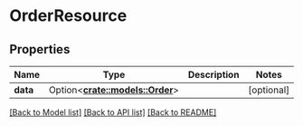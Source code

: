 # OrderResource

## Properties

Name | Type | Description | Notes
------------ | ------------- | ------------- | -------------
**data** | Option<[**crate::models::Order**](Order.md)> |  | [optional]

[[Back to Model list]](../README.md#documentation-for-models) [[Back to API list]](../README.md#documentation-for-api-endpoints) [[Back to README]](../README.md)


